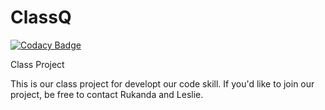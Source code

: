 # ClassQ

[![Codacy Badge](https://api.codacy.com/project/badge/Grade/c29f6a10c2544244b79976f28408b15f)](https://www.codacy.com/app/cristiano-ulo/ClassQ?utm_source=github.com&utm_medium=referral&utm_content=leslieaula/ClassQ&utm_campaign=badger)

Class Project


This is our class project for developt our code skill.
If you'd like to join our project, be free to contact Rukanda and Leslie.